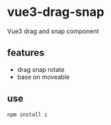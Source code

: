 # vue3-drag-snap
Vue3 drag and snap component
## features
- drag  snap rotate
- base on moveable
## use

```
npm install i
```
